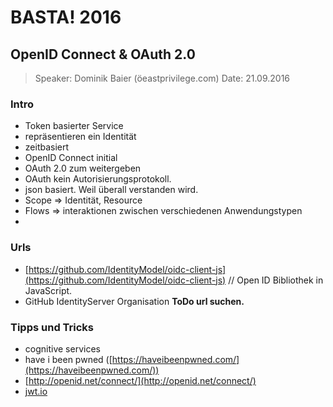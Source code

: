 # BASTA! 2016 #

## OpenID Connect & OAuth 2.0 ##

> Speaker: Dominik Baier  (öeastprivilege.com)
> Date: 21.09.2016

### Intro ###

- Token basierter Service
- repräsentieren ein Identität
- zeitbasiert
- OpenID Connect initial
- OAuth 2.0 zum weitergeben
- OAuth kein Autorisierungsprotokoll.
- json basiert. Weil überall verstanden wird.
- Scope => Identität, Resource
- Flows => interaktionen zwischen verschiedenen Anwendungstypen
- 



### Urls ###
- [https://github.com/IdentityModel/oidc-client-js](https://github.com/IdentityModel/oidc-client-js) // Open ID Bibliothek in JavaScript.
- GitHub IdentityServer Organisation **ToDo url suchen.**



### Tipps und Tricks ###

- cognitive services
- have i been pwned ([https://haveibeenpwned.com/](https://haveibeenpwned.com/)) 
- [http://openid.net/connect/](http://openid.net/connect/)
- [jwt.io](jwt.io)